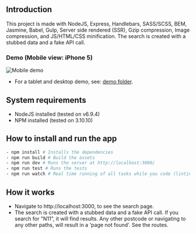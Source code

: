 ## Introduction
This project is made with NodeJS, Express, Handlebars, SASS/SCSS, BEM, Jasmine, Babel, Gulp, Server side rendered (SSR), Gzip compression, Image compression, and JS/HTML/CSS minification. The search is created with a stubbed data and a fake API call. 

### Demo (Mobile view: iPhone 5)
![Mobile demo](demo/demo_mobile.gif)
- For a tablet and desktop demo, see: [demo folder](demo/).

## System requirements
- NodeJS installed (tested on v6.9.4)
- NPM installed (tested on 3.10.10)

## How to install and run the app
```bash
- npm install # Installs the dependencies
- npm run build # Build the assets
- npm run dev # Runs the server at http://localhost:3000/
- npm run test # Runs the tests
- npm run watch # Real time running of all tasks while you code (linting, sass/scss, es6/babel, images, test/tdd)
```

## How it works
- Navigate to http://localhost:3000, to see the search page.
- The search is created with a stubbed data and a fake API call. If you search for "N11", it will find results. Any other postcode or navigating to any other paths, will result in a 'page not found'. See the routes.